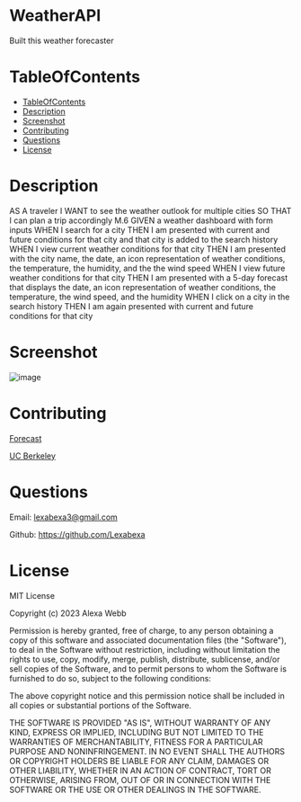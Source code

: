 # WeatherAPI
Built this weather forecaster

# TableOfContents

  * [TableOfContents](#tableofcontents)
  * [Description](#description)
  * [Screenshot](#screenshot)
  * [Contributing](#contributing)
  * [Questions](#questions)
  * [License](#license)
    
# Description 
AS A traveler
I WANT to see the weather outlook for multiple cities
SO THAT I can plan a trip accordingly
M.6
GIVEN a weather dashboard with form inputs
WHEN I search for a city
THEN I am presented with current and future conditions for that city and that city is added to the search history
WHEN I view current weather conditions for that city
THEN I am presented with the city name, the date, an icon representation of weather conditions, the temperature, the humidity, and the the wind speed
WHEN I view future weather conditions for that city
THEN I am presented with a 5-day forecast that displays the date, an icon representation of weather conditions, the temperature, the wind speed, and the humidity
WHEN I click on a city in the search history
THEN I am again presented with current and future conditions for that city
# Screenshot
![image](https://github.com/Lexabexa/WeatherAPI/assets/130160635/4329b8e6-ac22-4fff-b0d3-e5d0a614f713)

# Contributing
[Forecast](https://openweathermap.org/forecast5)

[UC Berkeley](https://courses.bootcampspot.com/courses/3634/external_tools/249)

# Questions

Email: <lexabexa3@gmail.com>

Github: <https://github.com/Lexabexa>

# License

MIT License

Copyright (c) 2023 Alexa Webb

Permission is hereby granted, free of charge, to any person obtaining a copy
of this software and associated documentation files (the "Software"), to deal
in the Software without restriction, including without limitation the rights
to use, copy, modify, merge, publish, distribute, sublicense, and/or sell
copies of the Software, and to permit persons to whom the Software is
furnished to do so, subject to the following conditions:

The above copyright notice and this permission notice shall be included in all
copies or substantial portions of the Software.

THE SOFTWARE IS PROVIDED "AS IS", WITHOUT WARRANTY OF ANY KIND, EXPRESS OR
IMPLIED, INCLUDING BUT NOT LIMITED TO THE WARRANTIES OF MERCHANTABILITY,
FITNESS FOR A PARTICULAR PURPOSE AND NONINFRINGEMENT. IN NO EVENT SHALL THE
AUTHORS OR COPYRIGHT HOLDERS BE LIABLE FOR ANY CLAIM, DAMAGES OR OTHER
LIABILITY, WHETHER IN AN ACTION OF CONTRACT, TORT OR OTHERWISE, ARISING FROM,
OUT OF OR IN CONNECTION WITH THE SOFTWARE OR THE USE OR OTHER DEALINGS IN THE
SOFTWARE.
